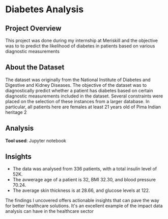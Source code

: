 # Diabetes Analysis

## Project Overview
This project was done during my internship at Meriskill and the objective was to to predict the likelihood of diabetes in patients based on various diagnostic measurements

## About the Dataset
The dataset was originally from the National Institute of Diabetes and Digestive and Kidney Diseases.
The objective of the dataset was to diagnostically predict whether a patient has diabetes
based on certain diagnostic measurements included in the dataset. Several constraints were placed
on the selection of these instances from a larger database. In particular, all patients here are females
at least 21 years old of Pima Indian heritage 2

## Analysis
**Tool used**: Jupyter notebook

## Insights
* The data was analysed from 336 patients, with a total insulin level of 52K.
* The avwerage age of a patient is 32, BMI 32.30, and blood pressure 70.24.
* The average skin thickness is at 28.66, and glucose levels at 122.
  
The findings I uncovered offers actionable insights that can pave the way for better healthcare solutions.
It's an excellent example of the impact data analysis can have in the healthcare sector


